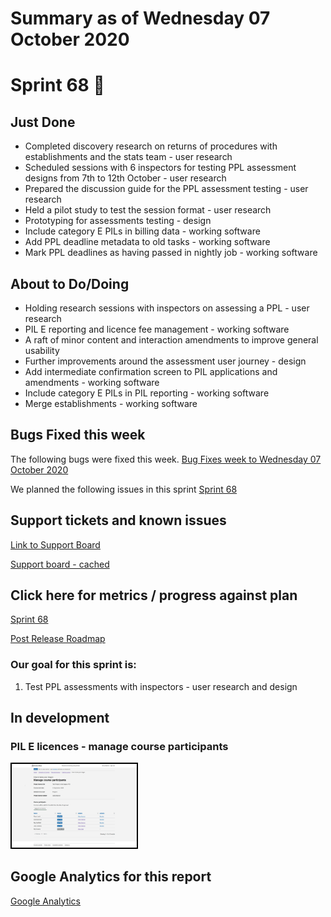 # Summary as of Wednesday 07 October 2020 

# Sprint 68 &#x1f951;

## Just Done
* Completed discovery research on returns of procedures with establishments and the stats team - user research
* Scheduled sessions with 6 inspectors for testing PPL assessment designs from 7th to 12th October - user research
* Prepared the discussion guide for the PPL assessment testing - user research
* Held a pilot study to test the session format - user research
* Prototyping for assessments testing - design
* Include category E PILs in billing data - working software
* Add PPL deadline metadata to old tasks - working software
* Mark PPL deadlines as having passed in nightly job - working software

## About to Do/Doing
* Holding research sessions with inspectors on assessing a PPL - user research
* PIL E reporting and licence fee management - working software 
* A raft of minor content and interaction amendments to improve general usability 
* Further improvements around the assessment user journey - design
* Add intermediate confirmation screen to PIL applications and amendments - working software
* Include category E PILs in PIL reporting - working software
* Merge establishments - working software

## Bugs Fixed this week
The following bugs were fixed this week.
[Bug Fixes week to Wednesday 07 October 2020](graphs/bugs07102020.png)

We planned the following issues in this sprint 
[Sprint 68](graphs/sprint07102020.png)

## Support tickets and known issues
[Link to Support Board](https://collaboration.homeoffice.gov.uk/jira/secure/RapidBoard.jspa?rapidView=1717&selectedIssue=ASSB-253)

[Support board - cached](graphs/supportBoard07102020.png)

## Click here for metrics / progress against plan
[Sprint 68](graphs/progress07102020.png)

[Post Release Roadmap](graphs/roadmap07102020.png)

### Our goal for this sprint is:
1. Test PPL assessments with inspectors - user research and design

## In development
### PIL E licences - manage course participants
<a href="graphs/proto1_07102020.png"><img src="graphs/proto1_07102020.png" alt="HTML5 Icon" width="200" style="border:2px solid black"></a>
<br>

## Google Analytics for this report
[Google Analytics](graphs/GA07102020.png)

